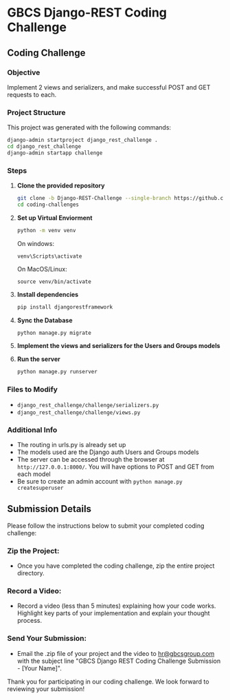 # GBCS Django-REST Coding Challenge

## Coding Challenge

### Objective

Implement 2 views and serializers, and make successful POST and GET requests to each.

### Project Structure

This project was generated with the following commands:
   ```bash
   django-admin startproject django_rest_challenge .
   cd django_rest_challenge
   django-admin startapp challenge 
   ```

### Steps

1. **Clone the provided repository**

   ```bash
   git clone -b Django-REST-Challenge --single-branch https://github.com/SkyITManagement/coding-challenges.git
   cd coding-challenges
   ```

2. **Set up Virtual Enviorment**
   ```bash
   python -m venv venv
   ```
   On windows:
   ```
   venv\Scripts\activate
   ```
   On MacOS/Linux:
   ```
   source venv/bin/activate
   ```

3. **Install dependencies**

   ```bash
   pip install djangorestframework
   ```

4. **Sync the Database**
   ```bash
   python manage.py migrate
   ```

4. **Implement the views and serializers for the Users and Groups models**

5. **Run the server**
   ```bash
   python manage.py runserver
   ```

### Files to Modify

- `django_rest_challenge/challenge/serializers.py`
- `django_rest_challenge/challenge/views.py`

### Additional Info

- The routing in urls.py is already set up
- The models used are the Django auth Users and Groups models
- The server can be accessed through the browser at ```http://127.0.0.1:8000/```. You will have options to POST and GET from each model
- Be sure to create an admin account with ```python manage.py createsuperuser```

## Submission Details

Please follow the instructions below to submit your completed coding challenge:

### Zip the Project:

- Once you have completed the coding challenge, zip the entire project directory.

### Record a Video:

- Record a video (less than 5 minutes) explaining how your code works. Highlight key parts of your implementation and explain your thought process.

### Send Your Submission:

- Email the .zip file of your project and the video to [hr@gbcsgroup.com](mailto:hr@gbcsgroup.com) with the subject line "GBCS Django REST Coding Challenge Submission - [Your Name]".

Thank you for participating in our coding challenge. We look forward to reviewing your submission!
